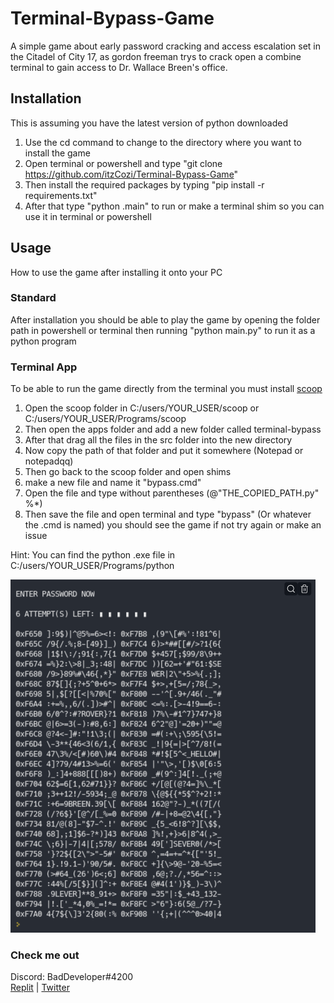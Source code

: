 # Terminal-Bypass-Game

A simple game about early password cracking and access escalation set in the Citadel of City 17, as gordon freeman 
trys to crack open a combine terminal to gain access to Dr. Wallace Breen's office.

## Installation
This is assuming you have the latest version of python downloaded

1. Use the cd command to change to the directory where you want to install the game
2. Open terminal or powershell and type "git clone https://github.com/itzCozi/Terminal-Bypass-Game"
3. Then install the required packages by typing "pip install -r requirements.txt"
4. After that type "python .main" to run or make a terminal shim so you can use it in terminal or powershell

## Usage
How to use the game after installing it onto your PC

### Standard
After installation you should be able to play the game by opening the folder path in powershell or terminal 
then running "python main.py" to run it as a python program

### Terminal App
To be able to run the game directly from the terminal you must install [scoop](https://scoop.sh/)

1. Open the scoop folder in C:/users/YOUR_USER/scoop or C:/users/YOUR_USER/Programs/scoop
2. Then open the apps folder and add a new folder called terminal-bypass
3. After that drag all the files in the src folder into the new directory
4. Now copy the path of that folder and put it somewhere (Notepad or notepadqq)
5. Then go back to the scoop folder and open shims
6. make a new file and name it "bypass.cmd"
7. Open the file and type without parentheses (@"THE_COPIED_PATH.py"  %*)
8. Then save the file and open terminal and type "bypass" (Or whatever the .cmd is named) you should see the game
if not try again or make an issue

Hint: You can find the python .exe file in C:/users/YOUR_USER/Programs/python                                                                                   

![gameIMG](github/ExampleIMG.png "Example of game")

### Check me out
Discord: BadDeveloper#4200                                                                                                                   
[Replit](https://replit.com/@cozi08/) | [Twitter](https://twitter.com/ransom_cooper)
